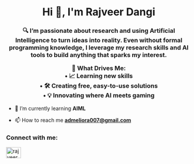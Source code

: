 <h1 align="center">Hi 👋, I'm Rajveer Dangi</h1>

<h3 align="center">🔍  I’m passionate about research and using Artificial Intelligence to turn ideas into reality. Even without formal programming knowledge, I leverage my research skills and AI tools to build anything that sparks my interest.  

🚀 What Drives Me:  
• 📈 Learning new skills  
• 🛠️ Creating free, easy-to-use solutions  
• 💡 Innovating where AI meets gaming</h3>

- 🌱 I’m currently learning **AIML**  

- 📫 How to reach me **admeliora007@gmail.com**  

<h3 align="left">Connect with me:</h3>
<p align="left">
<a href="https://twitter.com/rajveerdangi07" target="blank">
<img align="center" src="https://raw.githubusercontent.com/rahuldkjain/github-profile-readme-generator/master/src/images/icons/Social/twitter.svg" alt="rajveerdangi07" height="30" width="40" />
</a>
</p>
